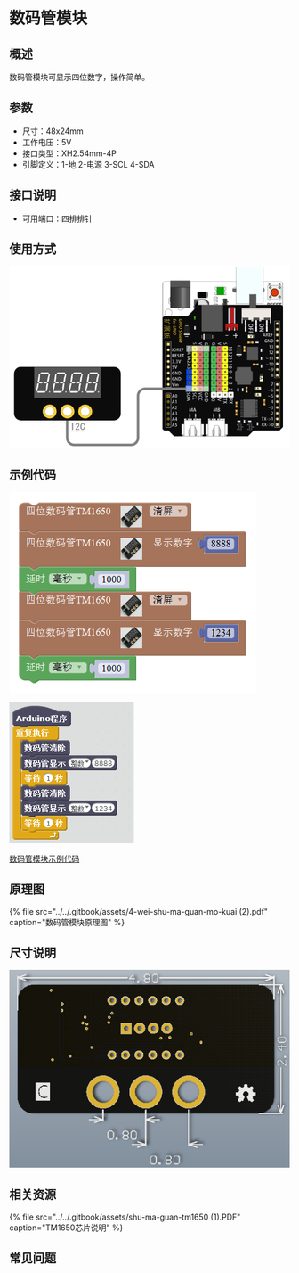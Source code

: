 # 数码管模块

## 概述

数码管模块可显示四位数字，操作简单。

## 参数

* 尺寸：48x24mm
* 工作电压：5V
* 接口类型：XH2.54mm-4P
* 引脚定义：1-地 2-电源 3-SCL 4-SDA

## 接口说明

* 可用端口：四排排针

## 使用方式

![](../../.gitbook/assets/arduino-25.png)

## 示例代码

![](../../.gitbook/assets/arduino-84.png)

![](../../.gitbook/assets/arduino-60.png)

[数码管模块示例代码](http://www.haohaodada.com/show.php?id=956368)

## 原理图

{% file src="../../.gitbook/assets/4-wei-shu-ma-guan-mo-kuai \(2\).pdf" caption="数码管模块原理图" %}

## 尺寸说明

![](../../.gitbook/assets/arduino-37.png)

## 相关资源

{% file src="../../.gitbook/assets/shu-ma-guan-tm1650 \(1\).PDF" caption="TM1650芯片说明" %}

## 常见问题

